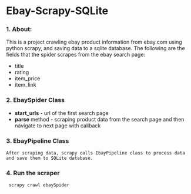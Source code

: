 # Ebay-Scrapy-SQLite

### 1. About:

This is a project crawling ebay product information from ebay.com using python scrapy, and saving data to a sqlite database. The following are the fields that the spider scrapes from the ebay search page:

* title 
* rating
* item_price 
* item_link 

### 2. EbaySpider Class
* <b>start_urls</b> -  url of the first search page
* <b>parse</b> method - scraping product data from the search page and then navigate to next page with callback

### 3. EbayPipeline Class

    After scraping data, scrapy calls EbayPipeline class to process data and save them to SQLite database.
 
### 4. Run the scraper
     scrapy crawl ebaySpider



